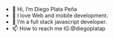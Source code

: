 - 👋 Hi, I’m Diego Plata Peña
- 👀 I love Web and mobile development.
- 🌱 I’m a full stack javascript developer.
- 📫 How to reach me IG:@diegoplatap 

<!---
diegoplatap/diegoplatap is a ✨ special ✨ repository because its `README.md` (this file) appears on your GitHub profile.
You can click the Preview link to take a look at your changes.
--->

